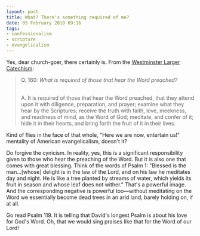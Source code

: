 ```yaml
---
layout: post
title: What? There's something required of me?
date: 05 February 2010 09:16
tags:
- confessionalism
- scripture
- evangelicalism
---
```

<p>Yes, dear church-goer, there certainly is. From the <a href="http://en.wikipedia.org/wiki/Westminster_Larger_Catechism">Westminster Larger Catechism</a>:</p>
<blockquote>
Q. 160: <em>What is required of those that hear the Word preached?</em><br><br>

A. It is required of those that hear the Word preached, that they attend upon it with diligence, preparation, and prayer; examine what they hear by the Scriptures; receive the truth with faith, love, meekness, and readiness of mind, as the Word of God; meditate, and confer of it; hide it in their hearts, and bring forth the fruit of it in their lives.
</blockquote>
<p>Kind of flies in the face of that whole, "Here we are now, entertain us!" mentality of American evangelicalism, doesn't it?</p>
<p>Do forgive the cynicism. In reality, yes, this is a significant responsibility given to those who hear the preaching of the Word. But it is also one that comes with great blessing. Think of the words of Psalm 1: "Blessed is the man...[whose] delight is in the law of the Lord, and on his law he meditates day and night. He is like a tree planted by streams of water, which yields its fruit in season and whose leaf does not wither." That's a powerful image. And the corresponding negative is powerful too&mdash;without meditating on the Word we essentially become dead trees in an arid land, barely holding on, if at all.</p>

Go read Psalm 119. It is telling that David's longest Psalm is about his love for God's Word. Oh, that we would sing praises like that for the Word of our Lord!
